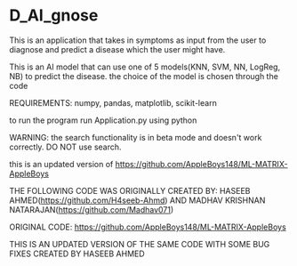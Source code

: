 # D_AI_gnose

This is an application that takes in symptoms as input from the user to diagnose and predict a disease which the user might have.

This is an AI model that can use one of 5 models(KNN, SVM, NN, LogReg, NB) to predict the disease. the choice of the model is chosen through the code

REQUIREMENTS: numpy, pandas, matplotlib, scikit-learn

to run the program run Application.py using python

WARNING: the search functionality is in beta mode and doesn't work correctly. DO NOT use search.

this is an updated version of  https://github.com/AppleBoys148/ML-MATRIX-AppleBoys

THE FOLLOWING CODE WAS ORIGINALLY CREATED BY: 
HASEEB AHMED(https://github.com/H4seeb-Ahmd)
AND 
MADHAV KRISHNAN NATARAJAN(https://github.com/Madhav071)

ORIGINAL CODE: https://github.com/AppleBoys148/ML-MATRIX-AppleBoys

THIS IS AN UPDATED VERSION OF THE SAME CODE WITH SOME BUG FIXES CREATED BY HASEEB AHMED 
